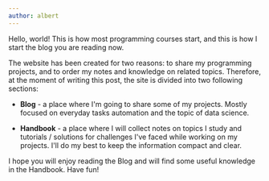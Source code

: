 ```yaml
---
author: albert
---
```

Hello, world! This is how most programming courses start, and this is how I start the blog you are reading now.
<!--more-->

The website has been created for two reasons: to share my programming projects, and to order my notes and knowledge on related topics. Therefore, at the moment of writing this post, the site is divided into two following sections:

* **Blog** - a place where I'm going to share some of my projects. Mostly focused on everyday tasks automation and the topic of data science.

* **Handbook** - a place where I will collect notes on topics I study and tutorials / solutions for challenges I've faced while working on my projects. I'll do my best to keep the information compact and clear.

I hope you will enjoy reading the Blog and will find some useful knowledge in the Handbook. Have fun!
